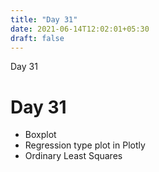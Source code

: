 ```yaml
---
title: "Day 31"
date: 2021-06-14T12:02:01+05:30
draft: false
---
```


Day 31

# Day 31

* Boxplot
* Regression type plot in Plotly
* Ordinary Least Squares

